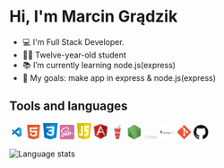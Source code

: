 # Hi, I'm Marcin Grądzik

- 💻 I'm Full Stack Developer.
- 👱‍♂️ Twelve-year-old student
- 📚 I’m currently learning node.js(express)
- 🥅 My goals: make app in express & node.js(express)

## Tools and languages

<img alt="Visual Studio Code" width="26px" src="https://raw.githubusercontent.com/marcing20067/marcing20067/main/icons/vsc.jpg" />
<img alt="Html" width="26px" src="https://raw.githubusercontent.com/marcing20067/marcing20067/main/icons/html.png" />
<img alt="Css" width="26px" src="https://raw.githubusercontent.com/marcing20067/marcing20067/main/icons/css.png" />
<img alt="Sass" width="26px" src="https://raw.githubusercontent.com/marcing20067/marcing20067/main/icons/sass.png" />
<img alt="Js" width="26px" src="https://raw.githubusercontent.com/marcing20067/marcing20067/main/icons/js.png" />
<img alt="Angular" width="26px" src="https://raw.githubusercontent.com/marcing20067/marcing20067/main/icons/angular.png" />
<img alt="Gulp" width="26px" src="https://raw.githubusercontent.com/marcing20067/marcing20067/main/icons/gulp.png" />
<img alt="Node.js" width="26px" src="https://raw.githubusercontent.com/marcing20067/marcing20067/main/icons/nodejs.png" />
<img alt="Express" width="26px" src="https://raw.githubusercontent.com/marcing20067/marcing20067/main/icons/express.png" />
<img alt="MongoDB" width="26px" src="https://raw.githubusercontent.com/marcing20067/marcing20067/main/icons/mongodb.png" />
<img alt="Git" width="26px" src="https://raw.githubusercontent.com/marcing20067/marcing20067/main/icons/git.png" />
<img alt="Github" width="26px" src="https://raw.githubusercontent.com/marcing20067/marcing20067/main/icons/github.png" />

![Language stats](https://github-readme-stats.vercel.app/api/top-langs/?username=marcing20067&layout=compact)


